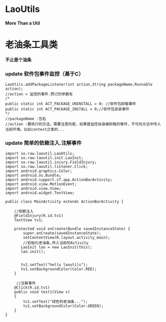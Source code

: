 # LaoUtils
**More Than a Util**
# 老油条工具类
**不止是个油条**

### update 软件包事件监控（基于C）

   

    LaoUtils.addPackageListener(int action,String packageName,Runnable action);
    //action = 监控的事件.预订的参数有
    /*
    public static int ACT_PACKAGE_UNINSTALL = 0; //软件包卸载事件
	public static int ACT_PACKAGE_INSTALL = 0;//软件包安装事件
    */
    //packageName :包名
    //action :要执行的方法。需要注意的是，如果是监控自身被卸载的事件，不可向方法中传入当前环境。比如context之类的...


### update 简单的依赖注入.注解事件

    import so.raw.laoutil.LaoUtils;
    import so.raw.laoutil.init.LaoInit;
    import so.raw.laoutil.injury.FieldInjury;
    import so.raw.laoutil.listener.Click;
    import android.graphics.Color;
    import android.os.Bundle;
    import android.support.v7.app.ActionBarActivity;
    import android.view.MotionEvent;
    import android.view.View;
    import android.widget.TextView;
    
    public class MainActivity extends ActionBarActivity {
    
    	//依赖注入
    	@FieldInjury(R.id.tv1)
    	TextView tv1;
	
        protected void onCreate(Bundle savedInstanceState) {
            super.onCreate(savedInstanceState);
            setContentView(R.layout.activity_main);
            //初始化老油条,传入当前的Activity
           LaoInit lao = new LaoInit(this);
           lao.init();
           
           
           tv1.setText("hello laoutils");
           tv1.setBackgroundColor(Color.RED);
    	}
        
         //注解事件
        @Click(R.id.tv1)
        public void test1(View v)
        {
        	tv1.setText("绿色的老油条...");
        	tv1.setBackgroundColor(Color.GREEN);
        }
    }
